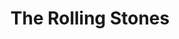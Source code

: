 ---
title: "The Rolling Stones"
summary: "English rock band formed in London in May 1962. They are one of the longest-lived and most commercially successful groups in rock history. Inducted into the Rock And Roll Hall of Fame in 1989 . *Band members* 05/1962 - 05/1963 05/1962 - 06/1969 06/1962 - 10/1962 06/1962 - 12/1962 06/1962 - present 12/1962 - 01/1993 01/1963 - 08/2021 07/1969 - 12/1974 03/1975 - present"
image: "the-rolling-stones.jpg"
---